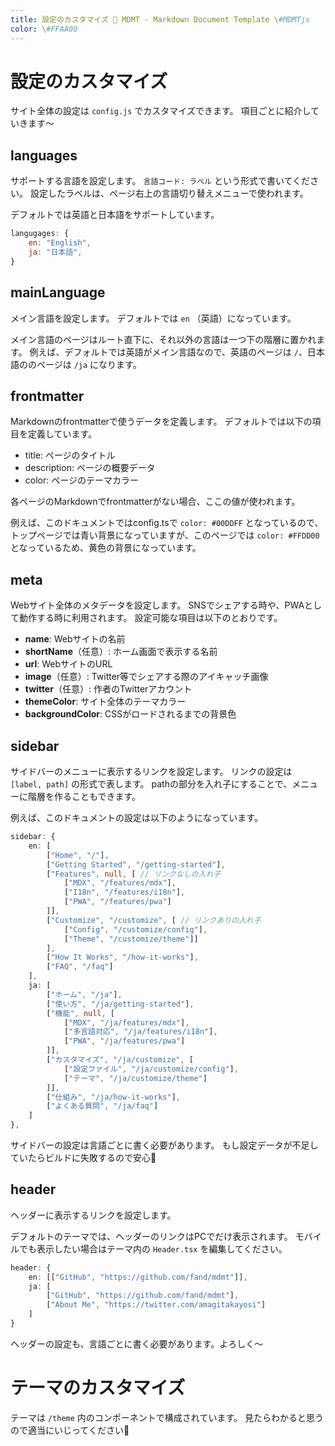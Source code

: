 ```yaml
---
title: 設定のカスタマイズ 💊 MDMT - Markdown Document Template \#MDMTjs
color: \#FFAA00
---
```

# 設定のカスタマイズ

サイト全体の設定は `config.js` でカスタマイズできます。
項目ごとに紹介していきます〜

## languages

サポートする言語を設定します。
`言語コード: ラベル` という形式で書いてください。
設定したラベルは、ページ右上の言語切り替えメニューで使われます。

デフォルトでは英語と日本語をサポートしています。

```js
langugages: {
    en: "English",
    ja: "日本語",
}
```

## mainLanguage

メイン言語を設定します。
デフォルトでは `en` （英語）になっています。

メイン言語のページはルート直下に、それ以外の言語は一つ下の階層に置かれます。
例えば、デフォルトでは英語がメイン言語なので、英語のページは `/`、日本語ののページは `/ja` になります。

## frontmatter

Markdownのfrontmatterで使うデータを定義します。
デフォルトでは以下の項目を定義しています。

- title: ページのタイトル
- description: ページの概要データ
- color: ページのテーマカラー

各ページのMarkdownでfrontmatterがない場合、ここの値が使われます。

例えば、このドキュメントではconfig.tsで `color: #00DDFF` となっているので、トップページでは青い背景になっていますが、このページでは `color: #FFDD00` となっているため、黄色の背景になっています。

## meta

Webサイト全体のメタデータを設定します。
SNSでシェアする時や、PWAとして動作する時に利用されます。
設定可能な項目は以下のとおりです。

- **name**: Webサイトの名前
- **shortName**（任意）: ホーム画面で表示する名前
- **url**: WebサイトのURL
- **image**（任意）: Twitter等でシェアする際のアイキャッチ画像
- **twitter**（任意）: 作者のTwitterアカウント
- **themeColor**: サイト全体のテーマカラー
- **backgroundColor**: CSSがロードされるまでの背景色

## sidebar

サイドバーのメニューに表示するリンクを設定します。
リンクの設定は `[label, path]` の形式で表します。
pathの部分を入れ子にすることで、メニューに階層を作ることもできます。

例えば、このドキュメントの設定は以下のようになっています。

```typescript
sidebar: {
    en: [
        ["Home", "/"],
        ["Getting Started", "/getting-started"],
        ["Features", null, [ // リンクなしの入れ子
            ["MDX", "/features/mdx"],
            ["I18n", "/features/i18n"],
            ["PWA", "/features/pwa"]
        ]],
        ["Customize", "/customize", [ // リンクありの入れ子
            ["Config", "/customize/config"],
            ["Theme", "/customize/theme"]]
        ],
        ["How It Works", "/how-it-works"],
        ["FAQ", "/faq"]
    ],
    ja: [
        ["ホーム", "/ja"],
        ["使い方", "/ja/getting-started"],
        ["機能", null, [
            ["MDX", "/ja/features/mdx"],
            ["多言語対応", "/ja/features/i18n"],
            ["PWA", "/ja/features/pwa"]
        ]],
        ["カスタマイズ", "/ja/customize", [
            ["設定ファイル", "/ja/customize/config"],
            ["テーマ", "/ja/customize/theme"]
        ]],
        ["仕組み", "/ja/how-it-works"],
        ["よくある質問", "/ja/faq"]
    ]
},
```

サイドバーの設定は言語ごとに書く必要があります。
もし設定データが不足していたらビルドに失敗するので安心🤗

## header

ヘッダーに表示するリンクを設定します。

デフォルトのテーマでは、ヘッダーのリンクはPCでだけ表示されます。
モバイルでも表示したい場合はテーマ内の `Header.tsx` を編集してください。

```typescript
header: {
    en: [["GitHub", "https://github.com/fand/mdmt"]],
    ja: [
        ["GitHub", "https://github.com/fand/mdmt"],
        ["About Me", "https://twitter.com/amagitakayosi"]
    ]
}
```

ヘッダーの設定も、言語ごとに書く必要があります。よろしく〜

# テーマのカスタマイズ

テーマは `/theme` 内のコンポーネントで構成されています。
見たらわかると思うので適当にいじってください🙏
